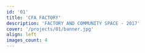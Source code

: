 ```yaml
---
id: '01'
title: 'CFA FACTORY'
description: 'FACTORY AND COMMUNITY SPACE - 2017'
cover: '/projects/01/banner.jpg'
align: left
images_count: 4
---
```

